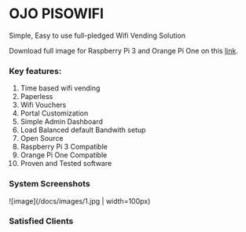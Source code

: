 # OJO PISOWIFI
Simple, Easy to use full-pledged Wifi Vending Solution

Download full image for Raspberry Pi 3 and Orange Pi One on this [link](https://drive.google.com/drive/folders/15UboJqOuVFNEyvm6qzDSouGNQfhIzHfZ?usp=sharing). 

### Key features:
1. Time based wifi vending
2. Paperless
3. Wifi Vouchers
4. Portal Customization
5. Simple Admin Dashboard
5. Load Balanced default Bandwith setup
6. Open Source
7. Raspberry Pi 3 Compatible
8. Orange Pi One Compatible
9. Proven and Tested software

### System Screenshots
![image](/docs/images/1.jpg | width=100px)

### Satisfied Clients

